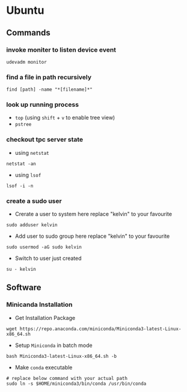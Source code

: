 # Ubuntu

## Commands

### invoke moniter to listen device event
```shell
udevadm monitor
```

### find a file in path recursively
```shell
find [path] -name "*[filename]*"
```

### look up running process

- `top` (using `shift` + `v` to enable tree view)
- `pstree`

### checkout tpc server state
- using `netstat`
```shell
netstat -an
```
- using `lsof`
```shell
lsof -i -n
```

### create a sudo user

- Crerate a user to system
here replace "kelvin" to your favourite
```shell
sudo adduser kelvin
```

- Add user to sudo group
here replace "kelvin" to your favourite
```shell
sudo usermod -aG sudo kelvin
```

- Switch to user just created
```shell
su - kelvin
```

## Software

### Minicanda Installation

- Get Installation Package

```shell
wget https://repo.anaconda.com/miniconda/Miniconda3-latest-Linux-x86_64.sh
```

- Setup `Miniconda` in batch mode
```shell
bash Miniconda3-latest-Linux-x86_64.sh -b
```

- Make `conda` executable
```shell
# replace below command with your actual path
sudo ln -s $HOME/miniconda3/bin/conda /usr/bin/conda
```

